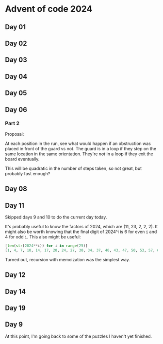 # Advent of code 2024

## Day 01

## Day 02

## Day 03

## Day 04

## Day 05

## Day 06
### Part 2
Proposal:

At each position in the run, see what would happen if an obstruction was placed in front of the guard vs not. The guard is in a loop if they step on the same location in the same orientation. They're *not* in a loop if they exit the board eventually.

This will be quadratic in the number of steps taken, so not great, but probably fast enough?

## Day 08

## Day 11
Skipped days 9 and 10 to do the current day today.

It's probably useful to know the factors of 2024, which are (11, 23, 2, 2, 2). It might also be worth knowing that the final digit of 2024^i is 6 for even `i` and 4 for odd `i`. This also might be useful:

```python
[len(str(2024**i)) for i in range(25)]
[1, 4, 7, 10, 14, 17, 20, 24, 27, 30, 34, 37, 40, 43, 47, 50, 53, 57, 60, 63, 67, 70, 73, 77, 80]
```

Turned out, recursion with memoization was the simplest way.

## Day 12

## Day 14

## Day 19

## Day 9
At this point, I'm going back to some of the puzzles I haven't yet finished.